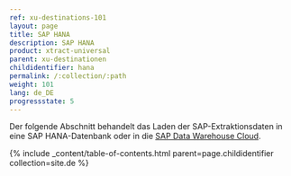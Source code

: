 ```yaml
---
ref: xu-destinations-101
layout: page
title: SAP HANA
description: SAP HANA
product: xtract-universal
parent: xu-destinationen
childidentifier: hana
permalink: /:collection/:path
weight: 101
lang: de_DE
progressstate: 5
---
```


Der folgende Abschnitt behandelt das Laden der SAP-Extraktionsdaten in eine SAP HANA-Datenbank oder in die [SAP Data Warehouse Cloud](https://saphanajourney.com/data-warehouse-cloud/).  




{% include _content/table-of-contents.html parent=page.childidentifier collection=site.de %}